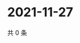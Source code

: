 # 2021-11-27

共 0 条

<!-- BEGIN WEIBO -->
<!-- 最后更新时间 Sat Nov 27 2021 22:12:58 GMT+0800 (China Standard Time) -->

<!-- END WEIBO -->
